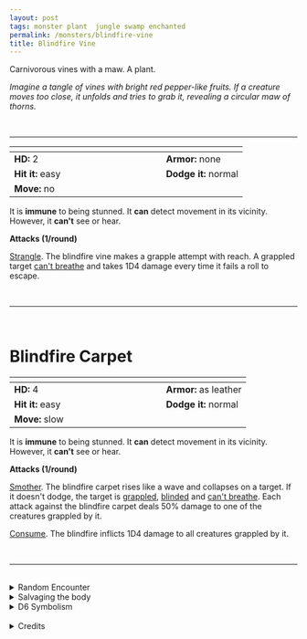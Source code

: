 ```yaml
---
layout: post
tags: monster plant  jungle swamp enchanted
permalink: /monsters/blindfire-vine
title: Blindfire Vine
---
```


Carnivorous vines with a maw. A plant.

_Imagine a tangle of vines with bright red pepper-like fruits. If a creature moves too close, it unfolds and tries to grab it, revealing a circular maw of thorns._

<br>

---

|  <span style="display: inline-block; width:250px"></span>  |  |
| -------- | --------|
| **HD:** 2 | **Armor:** none  |
| **Hit it:** easy    | **Dodge it:** normal  |
| **Move:** no     |   | 

It is **immune** to being stunned.
It **can** detect movement in its vicinity.
However, it **can't** see or hear.

**Attacks (1/round)**

<ins>Strangle</ins>. The blindfire vine makes a grapple attempt with reach. A grappled target [can't breathe](/2020/11/10/extra-rules/conditions) and takes 1D4 damage every time it fails a roll to escape.

<br>

---

<br>

# Blindfire Carpet


|  <span style="display: inline-block; width:250px"></span>  |  |
| -------- | --------|
| **HD:** 4 | **Armor:** as leather  |
| **Hit it:** easy    | **Dodge it:** normal  |
| **Move:** slow     |   | 

It is **immune** to being stunned.
It **can** detect movement in its vicinity.
However, it **can't** see or hear.

**Attacks (1/round)**

<ins>Smother</ins>. The blindfire carpet rises like a wave and collapses on a target. If it doesn't dodge, the target is [grappled](/2020/11/10/extra-rules/conditions), [blinded](/2020/11/10/extra-rules/conditions) and [can't breathe](/2020/11/10/extra-rules/conditions). Each attack against the blindfire carpet deals 50% damage to one of the creatures grappled by it.

<ins>Consume</ins>. The blindfire inflicts 1D4 damage to all creatures grappled by it.

<br>

---

<br>

<details markdown="1">
<summary>Random Encounter</summary>

1. **Monster:** 1 blindfire vine.
1. **Lair:** A blindfire cartet. 1/2 chance there's local fauna in it. <br>    &nbsp; OR <br>    **Omen:** The sound of an animal being strangled.
1. **Spoor:** Well cleaned bones dropped on the ground beneath a tree.
1. **Tracks:** Pepper smell.
1. **Trace:** Blindfire peppers on sale at the market.
1. **Trace:** Acid-washed bones.
</details>

<details markdown="1">
<summary>Salvaging the body</summary>
Blindfire peppers are a delicacy, and they are better the more animals the plant has consumed. The plant's fibers are used by locals to weave baskets.
</details>

<details markdown="1">
<summary>D6 Symbolism</summary>
In local cultures, it is a symbol of ...

1. Fire
1. Nature's Wrath
1. Ghosts
1. Volcano
1. Flavors
1. Sacred
</details>

<br>

<details markdown="1">
<summary>Credits</summary>
Vyderacs are a creation of [Jacob Hurst, Evan Peterson, and Donnie Garcia](https://shop.swordfishislands.com/) found in [Hot Springs Island](https://shop.swordfishislands.com/the-dark-of-hot-springs-island/). The creatures are not statted in the book, so I made my own version. — SaltyGoo
</details>
